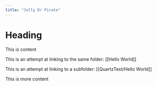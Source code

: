 ```yaml
---
title: "Jolly Dr Pirate"
---
```


# Heading

This is content

This is an attempt at linking to the same folder: [[Hello World]]

This is an attempt at linking to a subfolder: [[QuartzTest/Hello World]]

This is more content